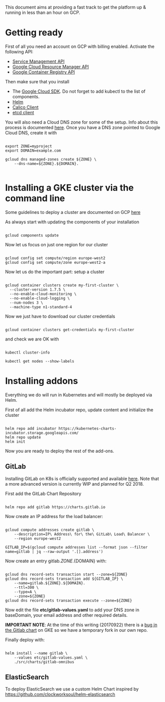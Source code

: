 This document aims at providing a fast track to get the platform up & running in less than an hour on GCP. 

# Getting ready

First of all you need an account on GCP with billing enabled. Activate the following API: 

* [Service Management API](https://console.cloud.google.com/apis/api/servicemanagement.googleapis.com/overview)
* [Google Cloud Resource Manager API](https://console.developers.google.com/apis/api/cloudresourcemanager.googleapis.com/overview)
* [Google Container Registry API](https://console.cloud.google.com/apis/api/containerregistry.googleapis.com/overview)

Then make sure that you install

* The [Google Cloud SDK](https://cloud.google.com/sdk/downloads). Do not forget to add kubectl to the list of components. 
* [Helm](https://github.com/kubernetes/helm/blob/master/docs/install.md)
* [Calico Client](https://docs.projectcalico.org/v2.4/usage/calicoctl/install-and-configuration)
* [etcd client](https://github.com/coreos/etcd/releases)

You will also need a Cloud DNS zone for some of the setup. Info about this process is documented [here](https://cloud.google.com/dns/migrating). Once you have a DNS zone pointed to Google Cloud DNS, create it with

<pre><code>
export ZONE=myproject
export DOMAIN=example.com 

gcloud dns managed-zones create ${ZONE} \
	--dns-name=${ZONE}.${DOMAIN}.

</code></pre>

# Installing a GKE cluster via the command line

Some guidelines to deploy a cluster are documented on GCP [here](https://cloud.google.com/container-engine/docs/quickstart)

As always start with updating the components of your installation

<pre><code>
gcloud components update
</code></pre>

Now let us focus on just one region for our cluster

<pre><code>
gcloud config set compute/region europe-west2
gcloud config set compute/zone europe-west2-a
</code></pre>

Now let us do the important part: setup a cluster

<pre><code>
gcloud container clusters create my-first-cluster \
  --cluster-version 1.7.5 \
  --no-enable-cloud-monitoring \
  --no-enable-cloud-logging \
  --num-nodes 3 \
  --machine-type n1-standard-4 
</code></pre>

Now we just have to download our cluster credentials

<pre><code>
gcloud container clusters get-credentials my-first-cluster
</code></pre>

and check we are OK with 

<pre><code>
kubectl cluster-info

kubectl get nodes --show-labels
</code></pre>

# Installing addons

Everything we do will run in Kubernetes and will mostly be deployed via Helm. 

First of all add the Helm incubator repo, update content and initialize the cluster 

<pre><code>
helm repo add incubator https://kubernetes-charts-incubator.storage.googleapis.com/
helm repo update
helm init 
</code></pre>

Now you are ready to deploy the rest of the add-ons. 

## GitLab

Installing GitLab on K8s is officially supported and available [here](https://docs.gitlab.com/ee/install/kubernetes/gitlab_omnibus.html). Note that a more advanced version is currently WIP and planned for Q2 2018. 

First add the GitLab Chart Repository

<pre><code>
helm repo add gitlab https://charts.gitlab.io
</code></pre>

Now create an IP address for the load balancer: 

<pre><code>
gcloud compute addresses create gitlab \
	--description=IP\ Address\ for\ the\ GitLab\ Load\ Balancer \
	--region europe-west2

GITLAB_IP=$(gcloud compute addresses list --format json --filter name=gitlab | jq --raw-output '.[].address')
</code></pre>

Now create an entry gitlab.${ZONE}.${DOMAIN} with: 

<pre><code>
gcloud dns record-sets transaction start --zone=${ZONE}
gcloud dns record-sets transaction add ${GITLAB_IP} \
	--name=gitlab.${ZONE}.${DOMAIN}. 
	--ttl=300 \
	--type=A \
	--zone=${ZONE}
gcloud dns record-sets transaction execute --zone=${ZONE}
</code></pre>

Now edit the file **etc/gitlab-values.yaml** to add your DNS zone in baseDomain, your email address and other required details. 

**IMPORTANT NOTE**: At the time of this writing (20170922) there is a [bug in the Gitlab chart](https://gitlab.com/charts/charts.gitlab.io/issues/71) on GKE so we have a temporary fork in our own repo. 

Finally deploy with: 

<pre><code>
helm install --name gitlab \
	--values etc/gitlab-values.yaml \
	./src/charts/gitlab-omnibus
</code></pre>

## ElasticSearch

To deploy ElasticSearch we use a custom Helm Chart inspired by https://github.com/clockworksoul/helm-elasticsearch





<pre><code>

</code></pre>






